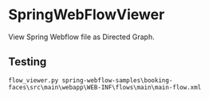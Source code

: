 # SpringWebFlowViewer
View Spring Webflow file as Directed Graph. 

## Testing
```
flow_viewer.py spring-webflow-samples\booking-faces\src\main\webapp\WEB-INF\flows\main\main-flow.xml
```
